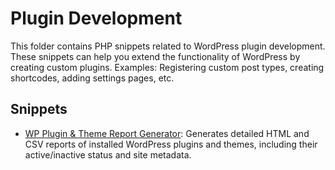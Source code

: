 # Plugin Development

This folder contains PHP snippets related to WordPress plugin development. These snippets can help you extend the functionality of WordPress by creating custom plugins.
Examples: Registering custom post types, creating shortcodes, adding settings pages, etc.

## Snippets

- [WP Plugin & Theme Report Generator](https://github.com/yaseralhosani/Wordpress-Code-Snippets/tree/954bd7e3a8a46fa8e065886208fce945351423a0/plugin-development/WP%20Plugin%20%26%20Theme%20Report%20Generator): Generates detailed HTML and CSV reports of installed WordPress plugins and themes, including their active/inactive status and site metadata.

